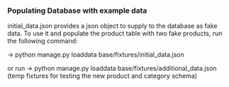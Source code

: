 ### Populating Database with example data
initial_data.json provides a json object to supply to the database as fake
data. To use it and populate the product table with two fake products, run the
following command:

-> python manage.py loaddata base/fixtures/initial_data.json

or run -> python manage.py loaddata base/fixtures/additional_data.json (temp fixtures for testing the new product and category schema)
